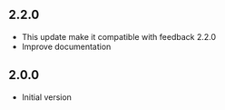 ## 2.2.0

* This update make it compatible with feedback 2.2.0
* Improve documentation

## 2.0.0

* Initial version
